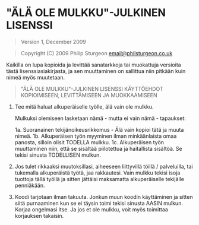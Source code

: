 # "ÄLÄ OLE MULKKU"-JULKINEN LISENSSI

> Version 1, December 2009

> Copyright (C) 2009 Philip Sturgeon <email@philsturgeon.co.uk>
 
 Kaikilla on lupa kopioida ja levittää sanatarkkoja tai muokattuja
 versioita tästä lisenssiasiakirjasta, ja sen muuttaminen on
 sallittua niin pitkään kuin nimeä myös muutetaan.
 
> "ÄLÄ OLE MULKKU"-JULKINEN LISENSSI
> KÄYTTÖEHDOT KOPIOIMISEEN, LEVITTÄMISEEN JA MUOKKAAMISEEN

 1. Tee mitä haluat alkuperäiselle työlle, älä vain ole mulkku.
    
	 Mulkuksi olemiseen lasketaan nämä - mutta ei vain nämä - tapaukset:
	 
	 1a. Suoranainen tekijänoikeusrikkomus - Älä vain kopioi tätä ja muuta nimeä.
	 1b. Alkuperäisen työn myyminen ilman minkäänlaista omaa panosta, silloin olisit TODELLA mulkku.
	 1c. Alkuperäisen työn muuttaminen niin, että se sisältää piilotettua ja haitallista sisältöä. 
	     Se tekisi sinusta TODELLISEN mulkun.
	 
 2. Jos tulet rikkaaksi muutoksillasi, aiheeseen liittyvillä töillä / palveluilla, tai tukemalla
 alkuperäistä työtä, jaa rakkautesi. Vain mulkku tekisi isoja tuottoja tällä työllä ja sitten
 jättäisi maksamatta alkuperäiselle tekijälle penniäkään.
	
 3. Koodi tarjotaan ilman takuuta. Jonkun muun koodin käyttäminen ja sitten siitä purnaaminen kun
 se ei täysin toimi tekisi sinusta AASIN mulkun. Korjaa ongelmasi itse. Ja jos et ole mulkku,
 voit myös toimittaa korjauksen takaisin.
